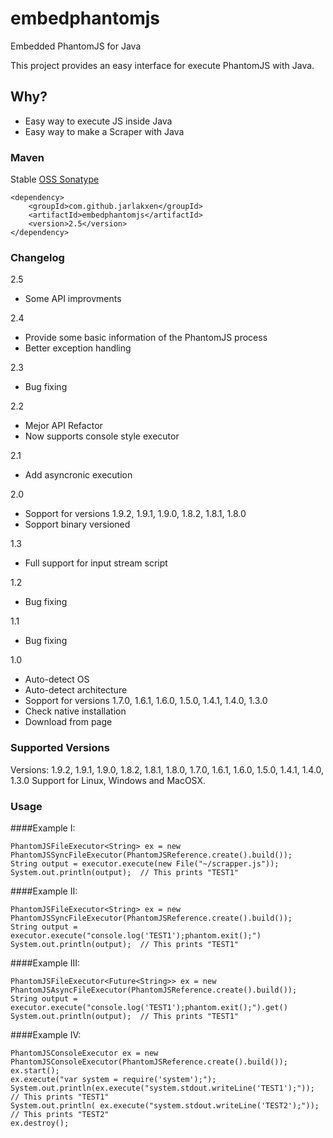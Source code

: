 embedphantomjs
==============

Embedded PhantomJS for Java

This project provides an easy interface for execute PhantomJS with Java.

## Why?

- Easy way to execute JS inside Java
- Easy way to make a Scraper with Java

### Maven

Stable [OSS Sonatype](https://oss.sonatype.org/content/repositories/releases/com/github/jarlakxen/embedphantomjs/maven-metadata.xml)

	<dependency>
		<groupId>com.github.jarlakxen</groupId>
		<artifactId>embedphantomjs</artifactId>
		<version>2.5</version>
	</dependency>

### Changelog

2.5
- Some API improvments

2.4
- Provide some basic information of the PhantomJS process
- Better exception handling

2.3
- Bug fixing

2.2 
- Mejor API Refactor
- Now supports console style executor

2.1 
- Add asyncronic execution

2.0 
- Sopport for versions 1.9.2, 1.9.1, 1.9.0, 1.8.2, 1.8.1, 1.8.0
- Sopport binary versioned

1.3
- Full support for input stream script

1.2

- Bug fixing

1.1
- Bug fixing

1.0
- Auto-detect OS
- Auto-detect architecture
- Sopport for versions 1.7.0, 1.6.1, 1.6.0, 1.5.0, 1.4.1, 1.4.0, 1.3.0
- Check native installation
- Download from page



### Supported Versions

Versions: 1.9.2, 1.9.1, 1.9.0, 1.8.2, 1.8.1, 1.8.0, 1.7.0, 1.6.1, 1.6.0, 1.5.0, 1.4.1, 1.4.0, 1.3.0
Support for Linux, Windows and MacOSX.

### Usage

####Example I:

	PhantomJSFileExecutor<String> ex = new PhantomJSSyncFileExecutor(PhantomJSReference.create().build());
	String output = executor.execute(new File("~/scrapper.js"));
	System.out.println(output);  // This prints "TEST1"


####Example II:

	PhantomJSFileExecutor<String> ex = new PhantomJSSyncFileExecutor(PhantomJSReference.create().build());
	String output = executor.execute("console.log('TEST1');phantom.exit();")
	System.out.println(output);  // This prints "TEST1"


####Example III:

	PhantomJSFileExecutor<Future<String>> ex = new PhantomJSAsyncFileExecutor(PhantomJSReference.create().build());
	String output = executor.execute("console.log('TEST1');phantom.exit();").get()
	System.out.println(output);  // This prints "TEST1"

####Example IV:

	PhantomJSConsoleExecutor ex = new PhantomJSConsoleExecutor(PhantomJSReference.create().build());
	ex.start();
	ex.execute("var system = require('system');");
    System.out.println(ex.execute("system.stdout.writeLine('TEST1');")); // This prints "TEST1"
    System.out.println( ex.execute("system.stdout.writeLine('TEST2');")); // This prints "TEST2"
    ex.destroy();

